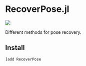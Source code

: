 # RecoverPose.jl

[![](https://img.shields.io/badge/docs-dev-blue.svg)](https://pxl-th.github.io/RecoverPose.jl/dev/)

Different methods for pose recovery.

## Install

```julia
]add RecoverPose
```
